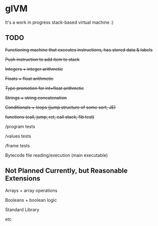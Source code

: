 # glVM

It's a work in progress stack-based virtual machine :)

## TODO

~~Functioning machine that executes instructions, has stored data & labels~~

~~Push instruction to add item to stack~~

~~Integers + integer arithmetic~~

~~Floats + float arithmetic~~

~~Type promotion for int+float arithmetic~~

~~Strings + string concatenation~~

~~Conditionals + loops (jump structure of some sort, JE)~~

~~functions (call, jump, ret, call stack, fib test)~~

/program tests

/values tests

/frame tests

Bytecode file reading/execution (main executable)

## Not Planned Currently, but Reasonable Extensions

Arrays + array operations

Booleans + boolean logic

Standard Library

etc
